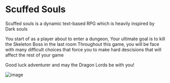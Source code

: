 # Scuffed Souls
Scuffed souls is a dynamic text-based RPG which is heavily inspired by Dark souls

You start of as a player about to enter a dungeon, Your ultimate goal is to kill the Skeleton Boss in the last room
Throughout this game, you will be face with many difficult choices that force you to make hard descisions that will affect the rest of your game

Good luck adventurer and may the Dragon Lords be with you!




![image](https://user-images.githubusercontent.com/77823717/204333444-7bc67a6d-489b-47e6-8d36-77e9c618861d.png)




